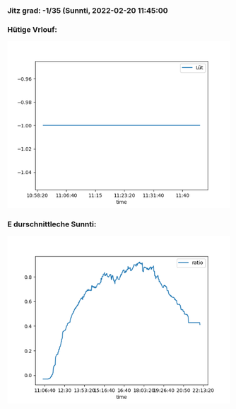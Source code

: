 ### Jitz grad: -1/35 (Sunnti, 2022-02-20 11:45:00

### Hütige Vrlouf:
![Graph](Today.png)

### E durschnittleche Sunnti:
![Graph](Sunnti.png)